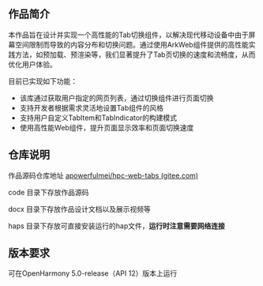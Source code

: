 ## 作品简介

本作品旨在设计并实现一个高性能的Tab切换组件，以解决现代移动设备中由于屏幕空间限制而导致的内容分布和切换问题。通过使用ArkWeb组件提供的高性能实践方法，如预加载、预渲染等，我们显著提升了Tab页切换的速度和流畅度，从而优化用户体验。

目前已实现如下功能：

- 该库通过获取用户指定的网页列表，通过切换组件进行页面切换
- 支持开发者根据需求灵活地设置Tab组件的风格
- 支持用户自定义TabItem和TabIndicator的构建模式
- 使用高性能Web组件，提升页面显示效率和页面切换速度

## 仓库说明

作品源码仓库地址 [apowerfulmei/hpc-web-tabs (gitee.com)](https://gitee.com/apowerfulmei/hpc-web-tabs)

code 目录下存放作品源码

docx 目录下存放作品设计文档以及展示视频等

haps 目录下存放可直接安装运行的hap文件，**运行时注意需要网络连接**



## 版本要求

可在OpenHarmony 5.0-release（API 12）版本上运行

